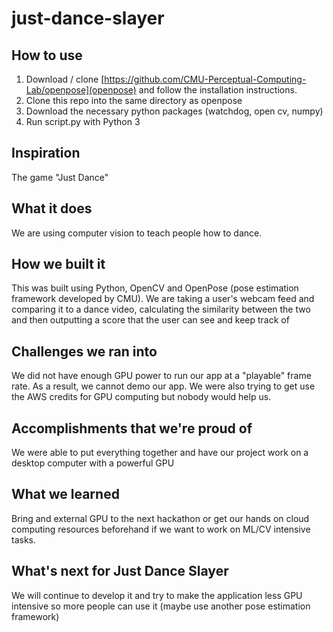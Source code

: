 # just-dance-slayer

## How to use
1. Download / clone [https://github.com/CMU-Perceptual-Computing-Lab/openpose](openpose) and follow the installation instructions.
2. Clone this repo into the same directory as openpose
3. Download the necessary python packages (watchdog, open cv, numpy)
4. Run script.py with Python 3

## Inspiration
The game "Just Dance"

## What it does
We are using computer vision to teach people how to dance. 

## How we built it
This was built using Python, OpenCV and OpenPose (pose estimation framework developed by CMU). We are taking a user's webcam feed and comparing it to a dance video, calculating the similarity between the two and then outputting a score that the user can see and keep track of

## Challenges we ran into
We did not have enough GPU power to run our app at a "playable" frame rate. As a result, we cannot demo our app. We were also trying to get use the AWS credits for GPU computing but nobody would help us.

## Accomplishments that we're proud of
We were able to put everything together and have our project work on a desktop computer with a powerful GPU

## What we learned
Bring and external GPU to the next hackathon or get our hands on cloud computing resources beforehand if we want to work on ML/CV intensive tasks.

## What's next for Just Dance Slayer
We will continue to develop it and try to make the application less GPU intensive so more people can use it (maybe use another pose estimation framework)
